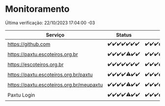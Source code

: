 # Monitoramento

Última verificação: 22/10/2023 17:04:00 -03

|Serviço|Status|Últimas 24h|
|---|---|---|
|https://github.com|<span title="2023-10-15: OK=24">✔️</span><span title="2023-10-16: OK=24">✔️</span><span title="2023-10-17: OK=24">✔️</span><span title="2023-10-18: OK=24">✔️</span><span title="2023-10-19: OK=24">✔️</span><span title="2023-10-20: OK=24">✔️</span><span title="2023-10-21: OK=20">✔️</span>|<span title="21/10/2023 17:04:00 -03 : 200">✔️</span><span title="21/10/2023 18:03:00 -03 : 200">✔️</span><span title="21/10/2023 19:03:00 -03 : 200">✔️</span><span title="21/10/2023 20:04:00 -03 : 200">✔️</span><span title="21/10/2023 21:31:00 -03 : 200">✔️</span><span title="21/10/2023 22:45:00 -03 : 200">✔️</span><span title="21/10/2023 23:17:00 -03 : 200">✔️</span><span title="22/10/2023 00:06:00 -03 : 200">✔️</span><span title="22/10/2023 01:07:00 -03 : 200">✔️</span><span title="22/10/2023 02:05:00 -03 : 200">✔️</span><span title="22/10/2023 03:07:00 -03 : 200">✔️</span><span title="22/10/2023 04:03:00 -03 : 200">✔️</span><span title="22/10/2023 05:06:00 -03 : 200">✔️</span><span title="22/10/2023 06:04:00 -03 : 200">✔️</span><span title="22/10/2023 07:04:00 -03 : 200">✔️</span><span title="22/10/2023 08:02:00 -03 : 200">✔️</span><span title="22/10/2023 09:09:00 -03 : 200">✔️</span><span title="22/10/2023 10:05:00 -03 : 200">✔️</span><span title="22/10/2023 11:03:00 -03 : 200">✔️</span><span title="22/10/2023 12:03:00 -03 : 200">✔️</span><span title="22/10/2023 13:06:00 -03 : 200">✔️</span><span title="22/10/2023 14:03:00 -03 : 200">✔️</span><span title="22/10/2023 15:06:00 -03 : 200">✔️</span><span title="22/10/2023 16:05:00 -03 : 200">✔️</span><span title="22/10/2023 17:04:00 -03 : 200">✔️</span>|
|https://paxtu.escoteiros.org.br|<span title="2023-10-15: OK=24">✔️</span><span title="2023-10-16: OK=24">✔️</span><span title="2023-10-17: OK=24">✔️</span><span title="2023-10-18: OK=24">✔️</span><span title="2023-10-19: OK=23, Falhas=1">⚠️</span><span title="2023-10-20: OK=24">✔️</span><span title="2023-10-21: OK=20">✔️</span>|<span title="21/10/2023 17:04:00 -03 : 200">✔️</span><span title="21/10/2023 18:03:00 -03 : 200">✔️</span><span title="21/10/2023 19:03:00 -03 : 200">✔️</span><span title="21/10/2023 20:04:00 -03 : 200">✔️</span><span title="21/10/2023 21:31:00 -03 : 200">✔️</span><span title="21/10/2023 22:45:00 -03 : 200">✔️</span><span title="21/10/2023 23:17:00 -03 : 200">✔️</span><span title="22/10/2023 00:06:00 -03 : 200">✔️</span><span title="22/10/2023 01:07:00 -03 : 200">✔️</span><span title="22/10/2023 02:05:00 -03 : 200">✔️</span><span title="22/10/2023 03:07:00 -03 : 200">✔️</span><span title="22/10/2023 04:03:00 -03 : 200">✔️</span><span title="22/10/2023 05:06:00 -03 : 200">✔️</span><span title="22/10/2023 06:04:00 -03 : 200">✔️</span><span title="22/10/2023 07:04:00 -03 : 200">✔️</span><span title="22/10/2023 08:02:00 -03 : 200">✔️</span><span title="22/10/2023 09:09:00 -03 : 200">✔️</span><span title="22/10/2023 10:05:00 -03 : 200">✔️</span><span title="22/10/2023 11:03:00 -03 : 200">✔️</span><span title="22/10/2023 12:03:00 -03 : 200">✔️</span><span title="22/10/2023 13:06:00 -03 : 200">✔️</span><span title="22/10/2023 14:03:00 -03 : 200">✔️</span><span title="22/10/2023 15:06:00 -03 : 200">✔️</span><span title="22/10/2023 16:05:00 -03 : 200">✔️</span><span title="22/10/2023 17:04:00 -03 : 200">✔️</span>|
|https://escoteiros.org.br|<span title="2023-10-15: OK=24">✔️</span><span title="2023-10-16: OK=24">✔️</span><span title="2023-10-17: OK=24">✔️</span><span title="2023-10-18: OK=24">✔️</span><span title="2023-10-19: OK=24">✔️</span><span title="2023-10-20: OK=24">✔️</span><span title="2023-10-21: OK=20">✔️</span>|<span title="21/10/2023 17:04:00 -03 : 200">✔️</span><span title="21/10/2023 18:03:00 -03 : 200">✔️</span><span title="21/10/2023 19:03:00 -03 : 200">✔️</span><span title="21/10/2023 20:04:00 -03 : 200">✔️</span><span title="21/10/2023 21:31:00 -03 : 200">✔️</span><span title="21/10/2023 22:45:00 -03 : 200">✔️</span><span title="21/10/2023 23:17:00 -03 : 200">✔️</span><span title="22/10/2023 00:06:00 -03 : 200">✔️</span><span title="22/10/2023 01:07:00 -03 : 200">✔️</span><span title="22/10/2023 02:05:00 -03 : 200">✔️</span><span title="22/10/2023 03:07:00 -03 : 200">✔️</span><span title="22/10/2023 04:03:00 -03 : 200">✔️</span><span title="22/10/2023 05:06:00 -03 : 200">✔️</span><span title="22/10/2023 06:04:00 -03 : 200">✔️</span><span title="22/10/2023 07:04:00 -03 : 200">✔️</span><span title="22/10/2023 08:02:00 -03 : 200">✔️</span><span title="22/10/2023 09:09:00 -03 : 200">✔️</span><span title="22/10/2023 10:05:00 -03 : 200">✔️</span><span title="22/10/2023 11:03:00 -03 : 200">✔️</span><span title="22/10/2023 12:03:00 -03 : 200">✔️</span><span title="22/10/2023 13:06:00 -03 : 200">✔️</span><span title="22/10/2023 14:03:00 -03 : 200">✔️</span><span title="22/10/2023 15:06:00 -03 : 200">✔️</span><span title="22/10/2023 16:05:00 -03 : 200">✔️</span><span title="22/10/2023 17:04:00 -03 : 200">✔️</span>|
|https://paxtu.escoteiros.org.br/paxtu|<span title="2023-10-15: OK=24">✔️</span><span title="2023-10-16: OK=24">✔️</span><span title="2023-10-17: OK=24">✔️</span><span title="2023-10-18: OK=24">✔️</span><span title="2023-10-19: OK=23, Falhas=1">⚠️</span><span title="2023-10-20: OK=24">✔️</span><span title="2023-10-21: OK=20">✔️</span>|<span title="21/10/2023 17:04:00 -03 : 200">✔️</span><span title="21/10/2023 18:03:00 -03 : 200">✔️</span><span title="21/10/2023 19:03:00 -03 : 200">✔️</span><span title="21/10/2023 20:04:00 -03 : 200">✔️</span><span title="21/10/2023 21:31:00 -03 : 200">✔️</span><span title="21/10/2023 22:45:00 -03 : 200">✔️</span><span title="21/10/2023 23:17:00 -03 : 200">✔️</span><span title="22/10/2023 00:06:00 -03 : 200">✔️</span><span title="22/10/2023 01:07:00 -03 : 200">✔️</span><span title="22/10/2023 02:05:00 -03 : 200">✔️</span><span title="22/10/2023 03:07:00 -03 : 200">✔️</span><span title="22/10/2023 04:03:00 -03 : 200">✔️</span><span title="22/10/2023 05:06:00 -03 : 200">✔️</span><span title="22/10/2023 06:04:00 -03 : 200">✔️</span><span title="22/10/2023 07:04:00 -03 : 200">✔️</span><span title="22/10/2023 08:02:00 -03 : 200">✔️</span><span title="22/10/2023 09:09:00 -03 : 200">✔️</span><span title="22/10/2023 10:05:00 -03 : 200">✔️</span><span title="22/10/2023 11:03:00 -03 : 200">✔️</span><span title="22/10/2023 12:03:00 -03 : 200">✔️</span><span title="22/10/2023 13:06:00 -03 : 200">✔️</span><span title="22/10/2023 14:03:00 -03 : 200">✔️</span><span title="22/10/2023 15:06:00 -03 : 200">✔️</span><span title="22/10/2023 16:05:00 -03 : 200">✔️</span><span title="22/10/2023 17:04:00 -03 : 200">✔️</span>|
|https://paxtu.escoteiros.org.br/meupaxtu|<span title="2023-10-15: OK=24">✔️</span><span title="2023-10-16: OK=24">✔️</span><span title="2023-10-17: OK=24">✔️</span><span title="2023-10-18: OK=24">✔️</span><span title="2023-10-19: OK=23, Falhas=1">⚠️</span><span title="2023-10-20: OK=24">✔️</span><span title="2023-10-21: OK=20">✔️</span>|<span title="21/10/2023 17:04:00 -03 : 200">✔️</span><span title="21/10/2023 18:03:00 -03 : 200">✔️</span><span title="21/10/2023 19:03:00 -03 : 200">✔️</span><span title="21/10/2023 20:04:00 -03 : 200">✔️</span><span title="21/10/2023 21:31:00 -03 : 200">✔️</span><span title="21/10/2023 22:45:00 -03 : 200">✔️</span><span title="21/10/2023 23:17:00 -03 : 200">✔️</span><span title="22/10/2023 00:06:00 -03 : 200">✔️</span><span title="22/10/2023 01:07:00 -03 : 200">✔️</span><span title="22/10/2023 02:05:00 -03 : 200">✔️</span><span title="22/10/2023 03:07:00 -03 : 200">✔️</span><span title="22/10/2023 04:03:00 -03 : 200">✔️</span><span title="22/10/2023 05:06:00 -03 : 200">✔️</span><span title="22/10/2023 06:04:00 -03 : 200">✔️</span><span title="22/10/2023 07:04:00 -03 : 200">✔️</span><span title="22/10/2023 08:02:00 -03 : 200">✔️</span><span title="22/10/2023 09:09:00 -03 : 200">✔️</span><span title="22/10/2023 10:05:00 -03 : 200">✔️</span><span title="22/10/2023 11:03:00 -03 : 200">✔️</span><span title="22/10/2023 12:03:00 -03 : 200">✔️</span><span title="22/10/2023 13:06:00 -03 : 200">✔️</span><span title="22/10/2023 14:03:00 -03 : 200">✔️</span><span title="22/10/2023 15:06:00 -03 : 200">✔️</span><span title="22/10/2023 16:05:00 -03 : 200">✔️</span><span title="22/10/2023 17:04:00 -03 : 200">✔️</span>|
|Paxtu Login|<span title="2023-10-15: OK=24">✔️</span><span title="2023-10-16: OK=24">✔️</span><span title="2023-10-17: OK=24">✔️</span><span title="2023-10-18: OK=24">✔️</span><span title="2023-10-19: OK=23, Falhas=1">⚠️</span><span title="2023-10-20: OK=24">✔️</span><span title="2023-10-21: OK=20">✔️</span>|<span title="21/10/2023 17:04:00 -03 : 200">✔️</span><span title="21/10/2023 18:03:00 -03 : 200">✔️</span><span title="21/10/2023 19:03:00 -03 : 200">✔️</span><span title="21/10/2023 20:04:00 -03 : 200">✔️</span><span title="21/10/2023 21:31:00 -03 : 200">✔️</span><span title="21/10/2023 22:45:00 -03 : 200">✔️</span><span title="21/10/2023 23:17:00 -03 : 200">✔️</span><span title="22/10/2023 00:06:00 -03 : 200">✔️</span><span title="22/10/2023 01:07:00 -03 : 200">✔️</span><span title="22/10/2023 02:05:00 -03 : 200">✔️</span><span title="22/10/2023 03:07:00 -03 : 200">✔️</span><span title="22/10/2023 04:03:00 -03 : 200">✔️</span><span title="22/10/2023 05:06:00 -03 : 200">✔️</span><span title="22/10/2023 06:04:00 -03 : 200">✔️</span><span title="22/10/2023 07:04:00 -03 : 200">✔️</span><span title="22/10/2023 08:02:00 -03 : 200">✔️</span><span title="22/10/2023 09:09:00 -03 : 200">✔️</span><span title="22/10/2023 10:05:00 -03 : 200">✔️</span><span title="22/10/2023 11:03:00 -03 : 200">✔️</span><span title="22/10/2023 12:03:00 -03 : 200">✔️</span><span title="22/10/2023 13:06:00 -03 : 200">✔️</span><span title="22/10/2023 14:03:00 -03 : 200">✔️</span><span title="22/10/2023 15:06:00 -03 : 200">✔️</span><span title="22/10/2023 16:05:00 -03 : 200">✔️</span><span title="22/10/2023 17:04:00 -03 : 200">✔️</span>|
